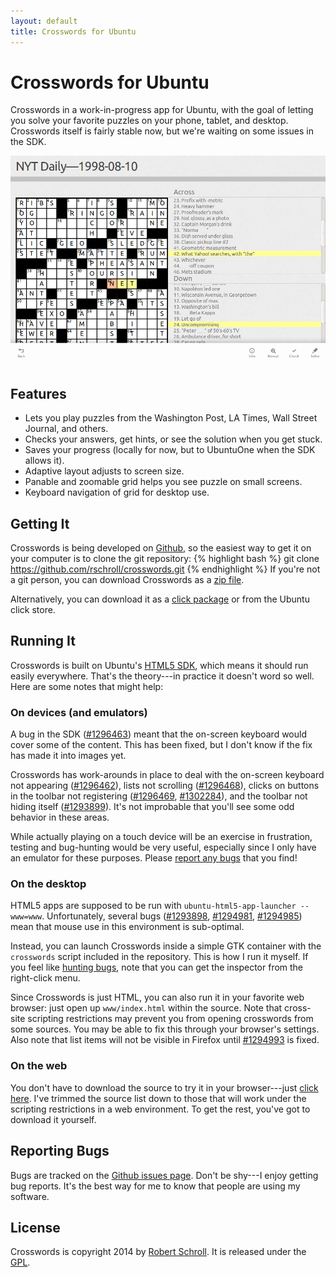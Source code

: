```yaml
---
layout: default
title: Crosswords for Ubuntu
---
```

Crosswords for Ubuntu
=====================

Crosswords in a work-in-progress app for Ubuntu, with the goal of
letting you solve your favorite puzzles on your phone, tablet, and
desktop.  Crosswords itself is fairly stable now, but we're waiting on
some issues in the SDK.

![Screenshot](assets/crosswords2.png "screenshot")

Features
--------
* Lets you play puzzles from the Washington Post, LA Times, Wall Street Journal, and others.
* Checks your answers, get hints, or see the solution when you get stuck.
* Saves your progress (locally for now, but to UbuntuOne when the SDK allows it).
* Adaptive layout adjusts to screen size.
* Panable and zoomable grid helps you see puzzle on small screens.
* Keyboard navigation of grid for desktop use.

Getting It
----------
Crosswords is being developed on [Github][1], so the easiest way to
get it on your computer is to clone the git repository:
{% highlight bash %}
git clone https://github.com/rschroll/crosswords.git
{% endhighlight %}
If you're not a git person, you can download Crosswords as a
[zip file][2].

Alternatively, you can download it as a [click package][3] or from the
Ubuntu click store.

[1]: https://github.com/rschroll/crosswords
[2]: https://github.com/rschroll/crosswords/archive/master.zip
[3]: assets/crosswords_0.2.1_all.click

Running It
----------
Crosswords is built on Ubuntu's [HTML5 SDK][4], which means it should
run easily everywhere.  That's the theory---in practice it doesn't
word so well.  Here are some notes that might help:

[4]: http://developer.ubuntu.com/api/html5/sdk-14.04/

### On devices (and emulators)

A bug in the SDK ([#1296463][1296463]) meant that the on-screen keyboard
would cover some of the content.  This has been fixed, but I don't know
if the fix has made it into images yet.

Crosswords has work-arounds in place to deal with the on-screen keyboard
not appearing ([#1296462][1296462]), lists not scrolling
([#1296468][1296468]), clicks on buttons in the toolbar not registering
([#1296469][1296469], [#1302284][1302284]), and the toolbar not hiding
itself ([#1293899][1293899]).  It's not improbable that you'll see some
odd behavior in these areas.

While actually playing on a touch device will be an exercise in
frustration, testing and bug-hunting would be very useful,
especially since I only have an emulator for these purposes.  Please
[report any bugs](#reporting_bugs) that you find!

[1293899]: https://bugs.launchpad.net/ubuntu-html5-theme/+bug/1293899
[1296462]: https://bugs.launchpad.net/ubuntu-html5-theme/+bug/1296462
[1296463]: https://bugs.launchpad.net/ubuntu-html5-theme/+bug/1296463
[1296468]: https://bugs.launchpad.net/ubuntu-html5-theme/+bug/1296468
[1296469]: https://bugs.launchpad.net/ubuntu-html5-theme/+bug/1296469
[1302284]: https://bugs.launchpad.net/ubuntu-html5-theme/+bug/1302284

### On the desktop

HTML5 apps are supposed to be run with `ubuntu-html5-app-launcher
--www=www`.  Unfortunately, several bugs ([#1293898][1293898],
[#1294981][1294981], [#1294985][1294985]) mean that mouse use in
this environment is sub-optimal.

Instead, you can launch Crosswords inside a simple GTK container
with the `crosswords` script included in the repository.  This is
how I run it myself.  If you feel like [hunting bugs](#reporting_bugs),
note that you can get the inspector from the right-click menu.

Since Crosswords is just HTML, you can also run it in your favorite
web browser: just open up `www/index.html` within the source.  Note
that cross-site scripting restrictions may prevent you from opening
crosswords from some sources.  You may be able to fix this through
your browser's settings.  Also note that list items will not be
visible in Firefox until [#1294993][1294993] is fixed.

[1293898]: https://bugs.launchpad.net/ubuntu-html5-theme/+bug/1293898
[1294981]: https://bugs.launchpad.net/ubuntu-html5-theme/+bug/1294981
[1294985]: https://bugs.launchpad.net/ubuntu-html5-theme/+bug/1294985
[1294993]: https://bugs.launchpad.net/ubuntu-html5-theme/+bug/1294993

### On the web

You don't have to download the source to try it in your
browser---just [click here](www/).  I've trimmed the source list
down to those that will work under the scripting restrictions in a
web environment.  To get the rest, you've got to download it yourself.

Reporting Bugs
--------------
Bugs are tracked on the [Github issues page][5].  Don't be shy---I
enjoy getting bug reports.  It's the best way for me to know that
people are using my software.

[5]: https://github.com/rschroll/crosswords/issues

License
-------
Crosswords is copyright 2014 by [Robert Schroll][6].  It is released
under the [GPL][7].

[6]: http://rschroll.github.io/
[7]: LICENSE.txt
